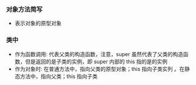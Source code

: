 ### 对象方法简写

- 表示对象的原型对象

### 类中

- 作为函数调用: 代表父类的构造函数，注意，super 虽然代表了父类的构造函数，但是返回的是子类的实例，即 super 内部的 this 指的是的实例
- 作为对象时: 在普通方法中，指向父类的原型对象；this 指向子类实列 。在静态方法中，指向父类；this 指向子类
